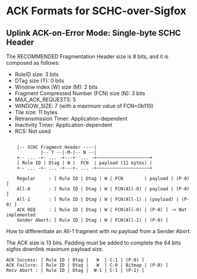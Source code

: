 # ACK Formats for SCHC-over-Sigfox

## Uplink ACK-on-Error Mode: Single-byte SCHC Header

The RECOMMENDED Fragmentation Header size is 8 bits, and it is composed as follows:
* RuleID size: 3 bits
* DTag size (T): 0 bits
* Window index (W) size (M): 2 bits
* Fragment Compressed Number (FCN) size (N): 3 bits
* MAX_ACK_REQUESTS: 5
* WINDOW_SIZE: 7 (with a maximum value of FCN=0b110)
* Tile size: 11 bytes
* Retransmission Timer: Application-dependent
* Inactivity Timer: Application-dependent
* RCS: Not used

```text
    
    |-- SCHC Fragment Header ----|
             |-- T --|-M-|-- N --|
    +-- ... -+- ... -+---+- ... -+~~~~~~~~~~~~~~~~~~~~+
    | Rule ID | Dtag | W |  FCN  | payload (11 bytes) |
    +-- ... -+- ... -+---+- ... -+~~~~~~~~~~~~~~~~~~~~+

```
```text
    Regular     : [ Rule ID | Dtag | W | FCN        | payload | (P-0) ]
    All-0       : [ Rule ID | Dtag | W | FCN(All-0) | payload | (P-0) ]
    All-1       : [ Rule ID | Dtag | W | FCN(All-1) | (payload) | (P-0) ]
    ACK REQ     : [ Rule ID | Dtag | W | FCN(All-0) | (P-0) ] -> Not implemented
    Sender Abort: [ Rule ID | Dtag | W | FCN(All-1) | (P-0) ]
```
How to differentiate an All-1 fragment with no payload from a Sender Abort.

The ACK size is 13 bits. Padding must be added to complete the 64 bits sigfox downlink maximum payload size.

```text
ACK Success: [ Rule ID | Dtag |   W  | C-1 | (P-0) ]
ACK Failure: [ Rule ID | Dtag |   W  | C-0 | Bitmap | (P-0) ]
Recv Abort : [ Rule ID | Dtag |  W-1 | C-1 | (P-1) ]
```